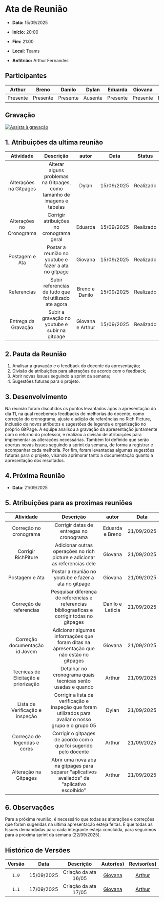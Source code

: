 # Ata de Reunião 

- **Data:** 15/09/2025 

- **Início:** 20:00

- **Fim:** 21:00

- **Local:** Teams

- **Anfitrião:** Arthur Fernandes 

## Participantes

| Arthur | Breno | Danilo | Dylan | Eduarda | Giovana | Leticia |
| :-: | :-: | :-: | :-: | :-: | :-: | :-: |
| Presente | Presente | Presente | Ausente | Presente | Presente | Presente |

## Gravação

[![Assista à gravação](https://img.youtube.com/vi/QfbpWL-Z-Os/hqdefault.jpg)](https://youtu.be/QfbpWL-Z-Os)

## 1. Atribuições da ultima reunião 

| Atividade | Descrição | autor | Data | Status | 
| :-: | :-: | :-: | :-: | :-: | 
| Alterações na Gitpages | Alterar alguns problemas na Gitpages, como tamanho de imagens e tabelas | Dylan | 15/09/2025 | Realizado |
| Alterações no Cronograma | Corrigir atribuições no cronograma geral | Eduarda | 15/09/2025 | Realizado |
| Postagem e Ata | Postar a reunião no youtube e fazer a ata no gitpage | Giovana | 15/09/2025 |  Realizado |
| Referencias | Subir referencias de tudo que foi utilizado ate agora | Breno e Danilo | 15/09/2025 | Realizado |
| Entrega da Gravação | Subir a gravação no youtube e subir na gitpage | Giovana e Arthur | 15/09/2025 | Realizado |

## 2. Pauta da Reunião

1. Analisar a gravação e o feedback do docente da apresentação;
2. Divisão de atribuições para alterações de acordo com o feedback;
3. Abrir novas Issues seguindo a sprint da semana;
4. Sugestões futuras para o projeto.


## 3. Desenvolvimento

Na reunião foram discutidos os pontos levantados após a apresentação do dia 11, na qual recebemos feedbacks de melhorias do docente, como correção do cronograma, ajuste e adição de referências no Rich Picture, inclusão de novos atributos e sugestões de legenda e organização no próprio GitPage. A equipe analisou a gravação da apresentação juntamente com o retorno do professor, e realizou a divisão de atribuições para implementar as alterações necessárias. Também foi definido que serão abertas novas Issues seguindo a sprint da semana, de forma a registrar e acompanhar cada melhoria. Por fim, foram levantadas algumas sugestões futuras para o projeto, visando aprimorar tanto a documentação quanto a apresentação dos resultados.


## 4. Próxima Reunião

- **Data**: 21/09/2025

## 5. Atribuições para as proximas reuniões

| Atividade | Descrição | autor | Data |
| :-: | :-: | :-: | :-: | 
| Correção no cronograma | Corrigir datas de entregas no cronograma | Eduarda e Breno | 21/09/2025 |
| Corrigir RichPiture | Adicionar outras operações no rich picture e adicionar as referencias dele | Giovana | 21/09/2025 |
| Postagem e Ata | Postar a reunião no youtube e fazer a ata no gitpage | Giovana | 21/09/2025 | 
| Correção de referencias | Pesquisar diferença de referencias e referencias bibliograaficas e corrigir todas no gitpages | Danilo e Leticia | 21/09/2025 |
| Correção documentação id Jovem | Adicionar algumas informações que foram ditas na apresentação que não estão no gitpages | Giovana | 21/09/2025 |
| Tecnicas de Elicitação e priorização | Detalhar no cronograma quais tecnicas serão usadas e quando| Arthur | 21/09/2025 |
| Lista de Verificação e inspeção | Corrigir a lista de verificação e inspeção que foram utilizados para avaliar o nosso grupo e o grupo 05 | Dylan | 21/09/2025 |
| Correção de legendas e cores | Corrigir o gitpages de acordo com o que foi sugerido pelo docente | Arthur | 21/09/2025 |
| Alteração na Gitpages | Abrir uma nova aba na gitpages para separar "aplicativos avaliados" de "aplicativo escolhido"  | Arthur | 21/09/2025 |


## 6. Observações
Para a próxima reunião, é necessário que todas as alterações e correções que foram sugeridas na ultima apresentação esteja feitas. E que todas as Issues demandadas para cada integrante esteja concluida, para seguirmos para a proxima sprint da semana (22/09/2025). 
<br> 

## Histórico de Versões

| Versão | Data | Descrição | Autor(es) | Revisor(es) |
| :-: | :-: | :-: | :-: | :-: |
| `1.0` | 15/09/2025 | Criação da ata 16/05 | [Giovana](https://github.com/GiovanaFontesS) | [Arthur](https://github.com/arthurfernandesj) |
| `1.1` | 17/09/2025 | Criação da ata 17/05 | [Giovana](https://github.com/GiovanaFontesS) | [Arthur](https://github.com/arthurfernandesj) |
